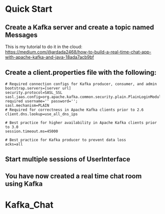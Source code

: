 # Quick Start

## Create a Kafka server and create a topic named Messages

This is my tutorial to do it in the cloud:
https://medium.com/@ardada2468/how-to-build-a-real-time-chat-app-with-apache-kafka-and-java-18ada7acb9bf

## Create a client.properties file with the following: 

	# Required connection configs for Kafka producer, consumer, and admin  
	bootstrap.servers=[server url]  
	security.protocol=SASL_SSL  
	sasl.jaas.config=org.apache.kafka.common.security.plain.PlainLoginModule required username='' password='';  
	sasl.mechanism=PLAIN  
	# Required for correctness in Apache Kafka clients prior to 2.6  
	client.dns.lookup=use_all_dns_ips  
	  
	# Best practice for higher availability in Apache Kafka clients prior to 3.0  
	session.timeout.ms=45000  
	  
	# Best practice for Kafka producer to prevent data loss  
	acks=all


## Start multiple sessions of UserInterface

## You have now created a real time chat room using Kafka
# Kafka_Chat
